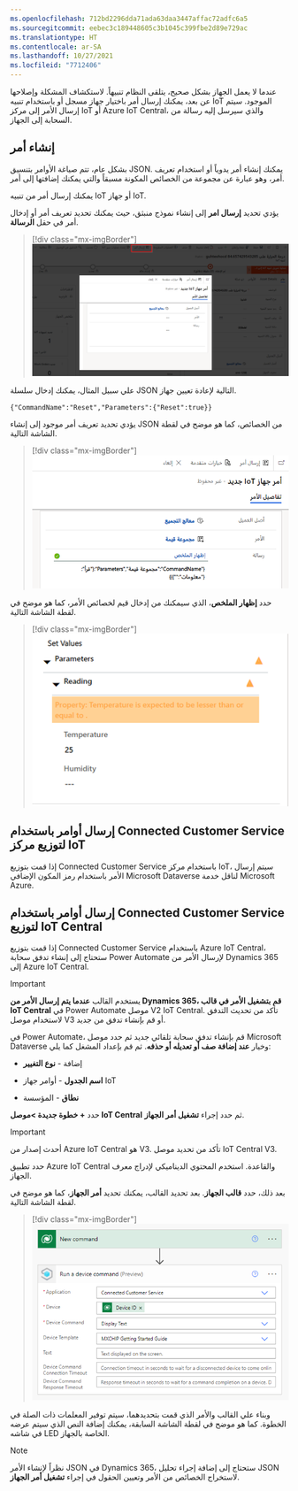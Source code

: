 ```yaml
---
ms.openlocfilehash: 712bd2296dda71ada63daa3447affac72adfc6a5
ms.sourcegitcommit: eebec3c189448605c3b1045c399fbe2d89e729ac
ms.translationtype: HT
ms.contentlocale: ar-SA
ms.lasthandoff: 10/27/2021
ms.locfileid: "7712406"
---
```

عندما لا يعمل الجهاز بشكل صحيح، يتلقى النظام تنبيهاً. لاستكشاف المشكلة وإصلاحها عن بعد، يمكنك إرسال أمر باختيار جهاز مسجل أو باستخدام تنبيه IoT الموجود. سيتم إرسال الأمر إلى مركز IoT أو Azure IoT Central، والذي سيرسل إليه رسالة من السحابة إلى الجهاز.

## <a name="create-a-command"></a>إنشاء أمر

بشكل عام، تتم صياغة الأوامر بتنسيق JSON. يمكنك إنشاء أمر يدوياً أو استخدام تعريف أمر، وهو عبارة عن مجموعة من الخصائص المكونة مسبقاً والتي يمكنك إضافتها إلى أمر.

يمكنك إرسال أمر من تنبيه IoT أو جهاز IoT.

يؤدي تحديد **إرسال امر** إلى إنشاء نموذج منبثق، حيث يمكنك تحديد تعريف أمر أو إدخال أمر في حقل **الرسالة**.

> [!div class="mx-imgBorder"]
> ![لقطة شاشة للنموذج المنبثق "إرسال أمر".](../media/4-send-command-popup.png)

علي سبيل المثال، يمكنك إدخال سلسلة JSON التالية لإعادة تعيين جهاز.

~~~~~~~~~~~~~~~~~~~~~~~~~~~~~~~~~~~~~~~~~~~~~~~~~~~~~~~~~~~~~~~~~~~~~~~~~~~~~~~~
{"CommandName":"Reset","Parameters":{"Reset":true}}
~~~~~~~~~~~~~~~~~~~~~~~~~~~~~~~~~~~~~~~~~~~~~~~~~~~~~~~~~~~~~~~~~~~~~~~~~~~~~~~~

يؤدي تحديد تعريف أمر موجود إلى إنشاء JSON من الخصائص، كما هو موضح في لقطة الشاشة التالية.

> [!div class="mx-imgBorder"]
> ![لقطة شاشة للنموذج المنبثق "إرسال أمر" الذي يظهر معلومات تفاصيل الأمر.](../media/4-send-command-definition.png)

حدد **إظهار الملخص**، الذي سيمكنك من إدخال قيم لخصائص الأمر، كما هو موضح في لقطة الشاشة التالية.

> [!div class="mx-imgBorder"]
> ![‎لقطة شاشة لنموذج تعيين القيم لإظهار القيم التي تم إدخالها لخصائص الأمر.](../media/4-send-command-show-summary.png)

## <a name="send-commands-with-connected-customer-service-for-iot-hub-deployment"></a>إرسال أوامر باستخدام Connected Customer Service لتوزيع مركز IoT

إذا قمت بتوزيع Connected Customer Service باستخدام مركز IoT، سيتم إرسال الأمر باستخدام رمز المكون الإضافي Microsoft Dataverse لناقل خدمة Microsoft Azure.

## <a name="send-commands-with-connected-customer-service-for-iot-central-deployment"></a>إرسال أوامر باستخدام Connected Customer Service لتوزيع IoT Central

إذا قمت بتوزيع Connected Customer Service باستخدام Azure IoT Central، ستحتاج إلى إنشاء تدفق سحابة Power Automate لإرسال الأمر من Dynamics 365 إلى Azure IoT Central.

> [!IMPORTANT] 
> يستخدم القالب **عندما يتم إرسال الأمر من Dynamics 365، قم بتشغيل الأمر في قالب IoT Central** في Power Automate موصل V2 IoT Central. تأكد من تحديث التدفق لاستخدام موصل V3 أو قم بإنشاء تدفق من جديد.

في Power Automate، قم بإنشاء تدفق سحابة تلقائي جديد ثم حدد موصل Microsoft Dataverse وخيار **عند إضافة صف أو تعديله أو حذفه**.
ثم قم بإعداد المشغل كما يلي:

-   إضافة - **نوع التغيير**

-   **اسم الجدول** - أوامر جهاز IoT

-   **نطاق** - المؤسسة

حدد **+ خطوة جديدة >موصل IoT Central** ثم حدد إجراء **تشغيل أمر الجهاز**.

> [!IMPORTANT] 
> أحدث إصدار من Azure IoT Central هو V3. تأكد من تحديد موصل IoT Central V3.

حدد تطبيق Azure IoT Central والقاعدة. استخدم المحتوي الديناميكي لإدراج معرف الجهاز.

بعد ذلك، حدد **قالب الجهاز**. بعد تحديد القالب، يمكنك تحديد **أمر الجهاز**، كما هو موضح في لقطة الشاشة التالية.

> [!div class="mx-imgBorder"]
> ![لقطة شاشة خطوة أمر إرسال الجهاز في Power Automate.](../media/4-send-device-command-step.png)

وبناء علي القالب والأمر الذي قمت بتحديدهما، سيتم توفير المعلمات ذات الصلة في الخطوة. كما هو موضح في لقطة الشاشة السابقة، يمكنك إضافة النص الذي سيتم عرضه في شاشه LED الخاصة بالجهاز.

> [!NOTE] 
> نظراً لإنشاء الأمر JSON في Dynamics 365، ستحتاج إلى إضافة إجراء تحليل JSON لاستخراج الخصائص من الأمر وتعيين الحقول في إجراء **تشغيل أمر الجهاز**.
